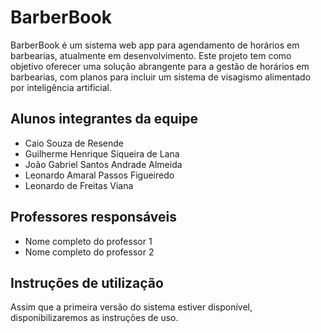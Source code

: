 # BarberBook

BarberBook é um sistema web app para agendamento de horários em barbearias, atualmente em desenvolvimento. Este projeto tem como objetivo oferecer uma solução abrangente para a gestão de horários em barbearias, com planos para incluir um sistema de visagismo alimentado por inteligência artificial.

## Alunos integrantes da equipe

* Caio Souza de Resende
* Guilherme Henrique Siqueira de Lana
* João Gabriel Santos Andrade Almeida
* Leonardo Amaral Passos Figueiredo
* Leonardo de Freitas Viana

## Professores responsáveis

* Nome completo do professor 1
* Nome completo do professor 2

## Instruções de utilização

Assim que a primeira versão do sistema estiver disponível, disponibilizaremos as instruções de uso.
